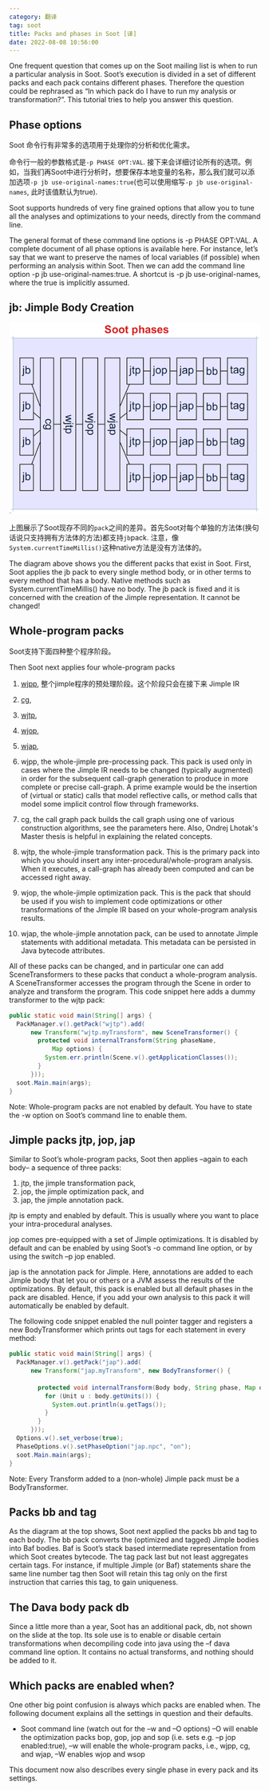 ```yaml
---
category: 翻译
tag: soot
title: Packs and phases in Soot [译]
date: 2022-08-08 10:56:00
---
```


One frequent question that comes up on the Soot mailing list is when to run a particular analysis in Soot. Soot’s execution is divided in a set of different packs and each pack contains different phases. Therefore the question could be rephrased as “In which pack do I have to run my analysis or transformation?”. This tutorial tries to help you answer this question.

## Phase options

Soot 命令行有非常多的选项用于处理你的分析和优化需求。

命令行一般的参数格式是`-p PHASE OPT:VAL`. 接下来会详细讨论所有的选项。例如，当我们再Soot中进行分析时，想要保存本地变量的名称，那么我们就可以添加选项`-p jb use-original-names:true`(也可以使用缩写`-p jb use-original-names`, 此时该值默认为true). 

Soot supports hundreds of very fine grained options that allow you to tune all the analyses and optimizations to your needs, directly from the command line.

The general format of these command line options is -p PHASE OPT:VAL. A complete document of all phase options is available here. For instance, let’s say that we want to preserve the names of local variables (if possible) when performing an analysis within Soot. Then we can add the command line option -p jb use-original-names:true. A shortcut is -p jb use-original-names, where the true is implicitly assumed.

## jb: Jimple Body Creation

![](https://raw.githubusercontent.com/wangmingco/wangmingco.github.io/main/static/images/soot/sootphases.png)

上图展示了Soot现存不同的`pack`之间的差异。首先Soot对每个单独的方法体(换句话说只支持拥有方法体的方法)都支持`jb`pack. 注意，像`System.currentTimeMillis()`这种native方法是没有方法体的。

The diagram above shows you the different packs that exist in Soot. First, Soot applies the jb pack to every single method body, or in other terms to every method that has a body. Native methods such as System.currentTimeMillis() have no body. The jb pack is fixed and it is concerned with the creation of the Jimple representation. It cannot be changed!

## Whole-program packs

Soot支持下面四种整个程序阶段。

Then Soot next applies four whole-program packs

1. [wjpp](https://soot-build.cs.uni-paderborn.de/public/origin/master/soot/soot-master/3.0.0/options/soot_options.htm#phase_3), 整个jimple程序的预处理阶段。这个阶段只会在接下来 Jimple IR 
2. [cg](https://soot-build.cs.uni-paderborn.de/public/origin/master/soot/soot-master/3.0.0/options/soot_options.htm#phase_5), 
3. [wjtp](https://soot-build.cs.uni-paderborn.de/public/origin/master/soot/soot-master/3.0.0/options/soot_options.htm#phase_8), 
4. [wjop](https://soot-build.cs.uni-paderborn.de/public/origin/master/soot/soot-master/3.0.0/options/soot_options.htm#phase_9), 
5. [wjap](https://soot-build.cs.uni-paderborn.de/public/origin/master/soot/soot-master/3.0.0/options/soot_options.htm#phase_10), 

1. wjpp, the whole-jimple pre-processing pack. This pack is used only in cases where the Jimple IR needs to be changed (typically augmented) in order for the subsequent call-graph generation to produce in more complete or precise call-graph. A prime example would be the insertion of (virtual or static) calls that model reflective calls, or method calls that model some implicit control flow through frameworks.
2. cg, the call graph pack builds the call graph using one of various construction algorithms, see the parameters here. Also, Ondrej Lhotak's Master thesis is helpful in explaining the related concepts.
3. wjtp, the whole-jimple transformation pack. This is the primary pack into which you should insert any inter-procedural/whole-program analysis. When it executes, a call-graph has already been computed and can be accessed right away.
4. wjop, the whole-jimple optimization pack. This is the pack that should be used if you wish to implement code optimizations or other transformations of the Jimple IR based on your whole-program analysis results.
5. wjap, the whole-jimple annotation pack, can be used to annotate Jimple statements with additional metadata. This metadata can be persisted in Java bytecode attributes.

All of these packs can be changed, and in particular one can add SceneTransformers to these packs that conduct a whole-program analysis. A SceneTransformer accesses the program through the Scene in order to analyze and transform the program. This code snippet here adds a dummy transformer to the wjtp pack:

```java
public static void main(String[] args) {
  PackManager.v().getPack("wjtp").add(
      new Transform("wjtp.myTransform", new SceneTransformer() {
        protected void internalTransform(String phaseName,
            Map options) {
          System.err.println(Scene.v().getApplicationClasses());
        }
      }));
  soot.Main.main(args);
} 
```

Note: Whole-program packs are not enabled by default. You have to state the -w option on Soot’s command line to enable them.

## Jimple packs jtp, jop, jap

Similar to Soot’s whole-program packs, Soot then applies –again to each body– a sequence of three packs:

1. jtp, the jimple transformation pack,
2. jop, the jimple optimization pack, and
3. jap, the jimple annotation pack.

jtp is empty and enabled by default. This is usually where you want to place your intra-procedural analyses.

jop comes pre-equipped with a set of Jimple optimizations. It is disabled by default and can be enabled by using Soot’s -o command line option, or by using the switch –p jop enabled.

jap is the annotation pack for Jimple. Here, annotations are added to each Jimple body that let you or others or a JVM assess the results of the optimizations. By default, this pack is enabled but all default phases in the pack are disabled. Hence, if you add your own analysis to this pack it will automatically be enabled by default.

The following code snippet enabled the null pointer tagger and registers a new BodyTransformer which prints out tags for each statement in every method:

```java
public static void main(String[] args) {
  PackManager.v().getPack("jap").add(
      new Transform("jap.myTransform", new BodyTransformer() {

        protected void internalTransform(Body body, String phase, Map options) {
          for (Unit u : body.getUnits()) {
            System.out.println(u.getTags());
          }
        }
      }));
  Options.v().set_verbose(true);
  PhaseOptions.v().setPhaseOption("jap.npc", "on");
  soot.Main.main(args);
}
```

Note: Every Transform added to a (non-whole) Jimple pack must be a BodyTransformer.

## Packs bb and tag

As the diagram at the top shows, Soot next applied the packs bb and tag to each body. The bb pack converts the (optimized and tagged) Jimple bodies into Baf bodies. Baf is Soot’s stack based intermediate representation from which Soot creates bytecode. The tag pack last but not least aggregates certain tags. For instance, if multiple Jimple (or Baf) statements share the same line number tag then Soot will retain this tag only on the first instruction that carries this tag, to gain uniqueness.

## The Dava body pack db

Since a little more than a year, Soot has an additional pack, db, not shown on the slide at the top. Its sole use is to enable or disable certain transformations when decompiling code into java using the –f dava command line option. It contains no actual transforms, and nothing should be added to it.

## Which packs are enabled when?

One other big point confusion is always which packs are enabled when. The following document explains all the settings in question and their defaults.

* Soot command line (watch out for the –w and –O options) –O will enable the optimization packs bop, gop, jop and sop (i.e. sets e.g. –p jop enabled:true), –w will enable the whole-program packs, i.e., wjpp, cg, and wjap, –W enables wjop and wsop

This document now also describes every single phase in every pack and its settings.

